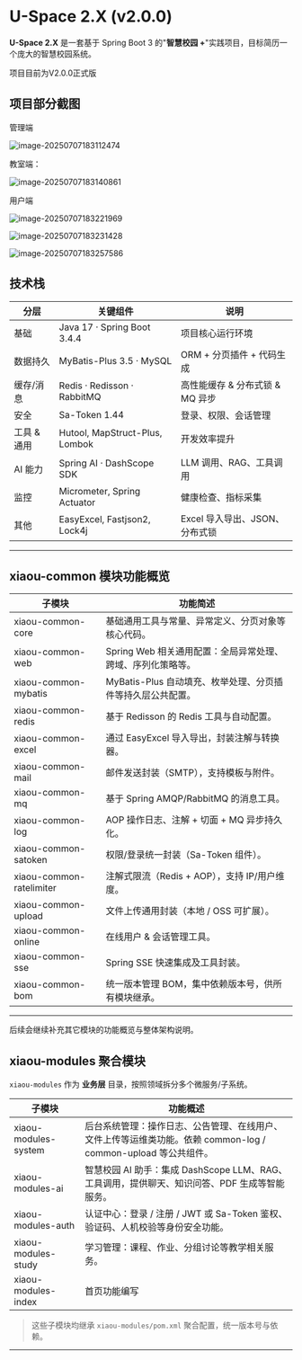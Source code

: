 # U-Space 2.X  (v2.0.0)

**U-Space 2.X** 是一套基于 Spring Boot 3 的"**智慧校园 +**"实践项目，目标简历一个庞大的智慧校园系统。

项目目前为V2.0.0正式版

## 项目部分截图

管理端

![image-20250707183112474](https://11-1305448902.cos.ap-chengdu.myqcloud.com/img/202507071831847.png)

教室端：

![image-20250707183140861](https://11-1305448902.cos.ap-chengdu.myqcloud.com/img/202507071831954.png)

用户端

![image-20250707183221969](https://11-1305448902.cos.ap-chengdu.myqcloud.com/img/202507071832041.png)

![image-20250707183231428](https://11-1305448902.cos.ap-chengdu.myqcloud.com/img/202507071832494.png)

![image-20250707183257586](https://11-1305448902.cos.ap-chengdu.myqcloud.com/img/202507071832635.png)



## 技术栈

| 分层 | 关键组件 | 说明 |
|------|----------|------|
| 基础 | Java 17 · Spring Boot 3.4.4 | 项目核心运行环境 |
| 数据持久 | MyBatis-Plus 3.5 · MySQL | ORM + 分页插件 + 代码生成 |
| 缓存/消息 | Redis · Redisson · RabbitMQ | 高性能缓存 & 分布式锁 & MQ 异步 |
| 安全 | Sa-Token 1.44 | 登录、权限、会话管理 |
| 工具 & 通用 | Hutool, MapStruct-Plus, Lombok | 开发效率提升 |
| AI 能力 | Spring AI · DashScope SDK | LLM 调用、RAG、工具调用 |
| 监控 | Micrometer, Spring Actuator | 健康检查、指标采集 |
| 其他 | EasyExcel, Fastjson2, Lock4j | Excel 导入导出、JSON、分布式锁 |

---

## xiaou-common 模块功能概览

| 子模块 | 功能简述 |
|--------|---------|
| xiaou-common-core | 基础通用工具与常量、异常定义、分页对象等核心代码。 |
| xiaou-common-web | Spring Web 相关通用配置：全局异常处理、跨域、序列化策略等。 |
| xiaou-common-mybatis | MyBatis-Plus 自动填充、枚举处理、分页插件等持久层公共配置。 |
| xiaou-common-redis | 基于 Redisson 的 Redis 工具与自动配置。 |
| xiaou-common-excel | 通过 EasyExcel 导入导出，封装注解与转换器。 |
| xiaou-common-mail | 邮件发送封装（SMTP），支持模板与附件。 |
| xiaou-common-mq | 基于 Spring AMQP/RabbitMQ 的消息工具。 |
| xiaou-common-log | AOP 操作日志、注解 + 切面 + MQ 异步持久化。 |
| xiaou-common-satoken | 权限/登录统一封装（Sa-Token 组件）。 |
| xiaou-common-ratelimiter | 注解式限流（Redis + AOP），支持 IP/用户维度。 |
| xiaou-common-upload | 文件上传通用封装（本地 / OSS 可扩展）。 |
| xiaou-common-online | 在线用户 & 会话管理工具。 |
| xiaou-common-sse | Spring SSE 快速集成及工具封装。 |
| xiaou-common-bom | 统一版本管理 BOM，集中依赖版本号，供所有模块继承。 |

---
后续会继续补充其它模块的功能概览与整体架构说明。

## xiaou-modules 聚合模块

`xiaou-modules` 作为 **业务层** 目录，按照领域拆分多个微服务/子系统。

| 子模块 | 功能概述 |
|--------|---------|
| xiaou-modules-system | 后台系统管理：操作日志、公告管理、在线用户、文件上传等运维类功能。依赖 common-log / common-upload 等公共组件。 |
| xiaou-modules-ai | 智慧校园 AI 助手：集成 DashScope LLM、RAG、工具调用，提供聊天、知识问答、PDF 生成等智能服务。 |
| xiaou-modules-auth | 认证中心：登录 / 注册 / JWT 或 Sa-Token 鉴权、验证码、人机校验等身份安全功能。 |
| xiaou-modules-study | 学习管理：课程、作业、分组讨论等教学相关服务。 |
| xiaou-modules-index | 首页功能编写 |

> 这些子模块均继承 `xiaou-modules/pom.xml` 聚合配置，统一版本号与依赖。

---
